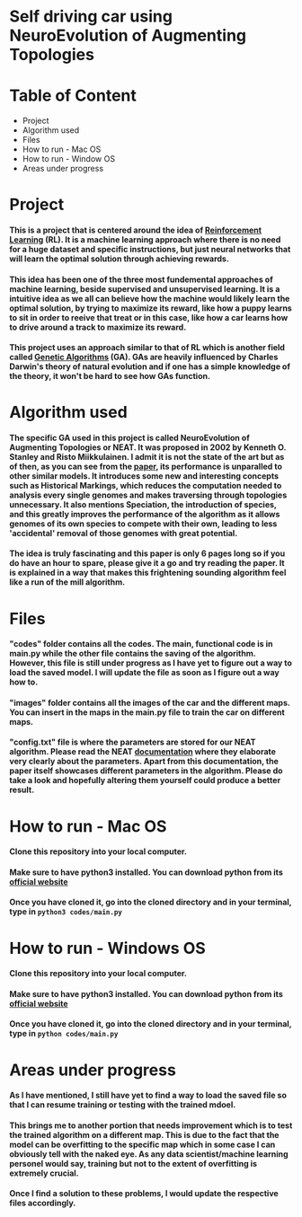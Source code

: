 # Self driving car using NeuroEvolution of Augmenting Topologies

# Table of Content
* Project
* Algorithm used 
* Files 
* How to run - Mac OS
* How to run - Window OS
* Areas under progress

# Project 
#### This is a project that is centered around the idea of [Reinforcement Learning](https://en.wikipedia.org/wiki/Reinforcement_learning) (RL). It is a machine learning approach where there is no need for a huge dataset and specific instructions, but just neural networks that will learn the optimal solution through achieving rewards. 
#### This idea has been one of the three most fundemental approaches of machine learning, beside supervised and unsupervised learning. It is a intuitive idea as we all can believe how the machine would likely learn the optimal solution, by trying to maximize its reward, like how a puppy learns to sit in order to reeive that treat or in this case, like how a car learns how to drive around a track to maximize its reward. 
#### This project uses an approach similar to that of RL which is another field called [Genetic Algorithms](https://medium.com/xrpractices/reinforcement-learning-vs-genetic-algorithm-ai-for-simulations-f1f484969c56) (GA). GAs are heavily influenced by Charles Darwin's theory of natural evolution and if one has a simple knowledge of the theory, it won't be hard to see how GAs function. 

# Algorithm used
#### The specific GA used in this project is called NeuroEvolution of Augmenting Topologies or NEAT. It was proposed in 2002 by Kenneth O. Stanley and Risto Miikkulainen. I admit it is not the state of the art but as of then, as you can see from the [paper](https://nn.cs.utexas.edu/downloads/papers/stanley.cec02.pdf), its performance is unparalled to other similar models. It introduces some new and interesting concepts such as Historical Markings, which reduces the computation needed to analysis every single genomes and makes traversing through topologies unnecessary. It also mentions Speciation, the introduction of species, and this greatly improves the performance of the algorithm as it allows genomes of its own species to compete with their own, leading to less 'accidental' removal of those genomes with great potential. 
#### The idea is truly fascinating and this paper is only 6 pages long so if you do have an hour to spare, please give it a go and try reading the paper. It is explained in a way that makes this frightening sounding algorithm feel like a run of the mill algorithm.

# Files
#### "codes" folder contains all the codes. The main, functional code is in main.py while the other file contains the saving of the algorithm. However, this file is still under progress as I have yet to figure out a way to load the saved model. I will update the file as soon as I figure out a way how to.
#### "images" folder contains all the images of the car and the different maps. You can insert in the maps in the main.py file to train the car on different maps. 
#### "config.txt" file is where the parameters are stored for our NEAT algorithm. Please read the NEAT [documentation](https://neat-python.readthedocs.io/en/latest/) where they elaborate very clearly about the parameters. Apart from this documentation, the paper itself showcases different parameters in the algorithm. Please do take a look and hopefully altering them yourself could produce a better result. 

# How to run - Mac OS
#### Clone this repository into your local computer. 
#### Make sure to have python3 installed. You can download python from its [official website](https://www.python.org/downloads/)
#### Once you have cloned it, go into the cloned directory and in your terminal, type in `python3 codes/main.py`

# How to run - Windows OS
#### Clone this repository into your local computer. 
#### Make sure to have python3 installed. You can download python from its [official website](https://www.python.org/downloads/)
#### Once you have cloned it, go into the cloned directory and in your terminal, type in `python codes/main.py`

# Areas under progress
#### As I have mentioned, I still have yet to find a way to load the saved file so that I can resume training or testing with the trained mdoel. 
#### This brings me to another portion that needs improvement which is to test the trained algorithm on a different map. This is due to the fact that the model can be overfitting to the specific map which in some case I can obviously tell with the naked eye. As any data scientist/machine learning personel would say, training but not to the extent of overfitting is extremely crucial. 
#### Once I find a solution to these problems, I would update the respective files accordingly. 
